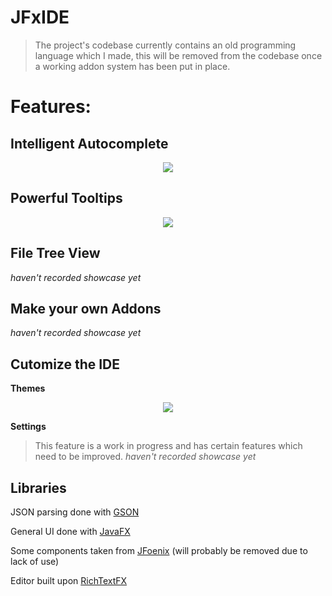 # JFxIDE
> The project's codebase currently contains an old programming language which I made, this will be removed from the codebase once a working addon system has been put in place.

# Features:

## Intelligent Autocomplete

<p align="center">
  <img src="https://i.imgur.com/PXjvewP.gif">
</p>

## Powerful Tooltips

<p align="center">
  <img src="https://i.imgur.com/PMk7zvv.gif">
</p>

## File Tree View

_haven't recorded showcase yet_

## Make your own Addons

_haven't recorded showcase yet_

## Cutomize the IDE

**Themes**

<p align="center">
  <img src="https://i.imgur.com/m0mvEQg.gif">
</p>

**Settings** 

> This feature is a work in progress and has certain features which need to be improved.
> _haven't recorded showcase yet_

## Libraries

JSON parsing done with [GSON](https://github.com/google/gson) 

General UI done with [JavaFX](https://openjfx.io/) 

Some components taken from [JFoenix](http://www.jfoenix.com/) (will probably be removed due to lack of use) 

Editor built upon [RichTextFX](https://github.com/FXMisc/RichTextFX) 
